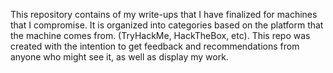 This repository contains of my write-ups that I have finalized for machines that I compromise. 
It is organized into categories based on the platform that the machine comes from. (TryHackMe, HackTheBox, etc).
This repo was created with the intention to get feedback and recommendations from anyone who might see it, as well as display my work. 
